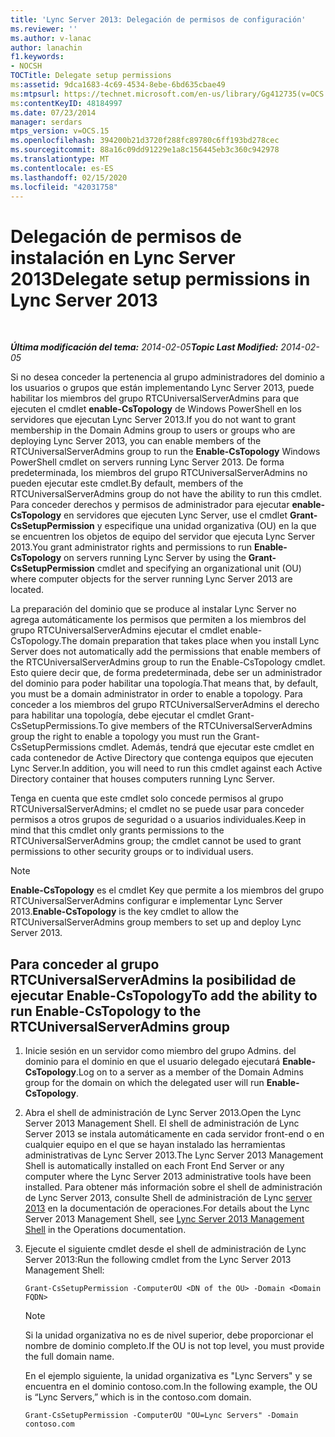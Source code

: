 ```yaml
---
title: 'Lync Server 2013: Delegación de permisos de configuración'
ms.reviewer: ''
ms.author: v-lanac
author: lanachin
f1.keywords:
- NOCSH
TOCTitle: Delegate setup permissions
ms:assetid: 9dca1683-4c69-4534-8ebe-6bd635cbae49
ms:mtpsurl: https://technet.microsoft.com/en-us/library/Gg412735(v=OCS.15)
ms:contentKeyID: 48184997
ms.date: 07/23/2014
manager: serdars
mtps_version: v=OCS.15
ms.openlocfilehash: 394200b21d3720f288fc89780c6ff193bd278cec
ms.sourcegitcommit: 88a16c09dd91229e1a8c156445eb3c360c942978
ms.translationtype: MT
ms.contentlocale: es-ES
ms.lasthandoff: 02/15/2020
ms.locfileid: "42031758"
---
```

<div data-xmlns="http://www.w3.org/1999/xhtml">

<div class="topic" data-xmlns="http://www.w3.org/1999/xhtml" data-msxsl="urn:schemas-microsoft-com:xslt" data-cs="http://msdn.microsoft.com/">

<div data-asp="http://msdn2.microsoft.com/asp">

# <a name="delegate-setup-permissions-in-lync-server-2013"></a><span data-ttu-id="e607b-102">Delegación de permisos de instalación en Lync Server 2013</span><span class="sxs-lookup"><span data-stu-id="e607b-102">Delegate setup permissions in Lync Server 2013</span></span>

</div>

<div id="mainSection">

<div id="mainBody">

<span> </span>

<span data-ttu-id="e607b-103">_**Última modificación del tema:** 2014-02-05_</span><span class="sxs-lookup"><span data-stu-id="e607b-103">_**Topic Last Modified:** 2014-02-05_</span></span>

<span data-ttu-id="e607b-104">Si no desea conceder la pertenencia al grupo administradores del dominio a los usuarios o grupos que están implementando Lync Server 2013, puede habilitar los miembros del grupo RTCUniversalServerAdmins para que ejecuten el cmdlet **enable-CsTopology** de Windows PowerShell en los servidores que ejecutan Lync Server 2013.</span><span class="sxs-lookup"><span data-stu-id="e607b-104">If you do not want to grant membership in the Domain Admins group to users or groups who are deploying Lync Server 2013, you can enable members of the RTCUniversalServerAdmins group to run the **Enable-CsTopology** Windows PowerShell cmdlet on servers running Lync Server 2013.</span></span> <span data-ttu-id="e607b-105">De forma predeterminada, los miembros del grupo RTCUniversalServerAdmins no pueden ejecutar este cmdlet.</span><span class="sxs-lookup"><span data-stu-id="e607b-105">By default, members of the RTCUniversalServerAdmins group do not have the ability to run this cmdlet.</span></span> <span data-ttu-id="e607b-106">Para conceder derechos y permisos de administrador para ejecutar **enable-CsTopology** en servidores que ejecuten Lync Server, use el cmdlet **Grant-CsSetupPermission** y especifique una unidad organizativa (OU) en la que se encuentren los objetos de equipo del servidor que ejecuta Lync Server 2013.</span><span class="sxs-lookup"><span data-stu-id="e607b-106">You grant administrator rights and permissions to run **Enable-CsTopology** on servers running Lync Server by using the **Grant-CsSetupPermission** cmdlet and specifying an organizational unit (OU) where computer objects for the server running Lync Server 2013 are located.</span></span>

<span data-ttu-id="e607b-107">La preparación del dominio que se produce al instalar Lync Server no agrega automáticamente los permisos que permiten a los miembros del grupo RTCUniversalServerAdmins ejecutar el cmdlet enable-CsTopology.</span><span class="sxs-lookup"><span data-stu-id="e607b-107">The domain preparation that takes place when you install Lync Server does not automatically add the permissions that enable members of the RTCUniversalServerAdmins group to run the Enable-CsTopology cmdlet.</span></span> <span data-ttu-id="e607b-108">Esto quiere decir que, de forma predeterminada, debe ser un administrador del dominio para poder habilitar una topología.</span><span class="sxs-lookup"><span data-stu-id="e607b-108">That means that, by default, you must be a domain administrator in order to enable a topology.</span></span> <span data-ttu-id="e607b-109">Para conceder a los miembros del grupo RTCUniversalServerAdmins el derecho para habilitar una topología, debe ejecutar el cmdlet Grant-CsSetupPermissions.</span><span class="sxs-lookup"><span data-stu-id="e607b-109">To give members of the RTCUniversalServerAdmins group the right to enable a topology you must run the Grant-CsSetupPermissions cmdlet.</span></span> <span data-ttu-id="e607b-110">Además, tendrá que ejecutar este cmdlet en cada contenedor de Active Directory que contenga equipos que ejecuten Lync Server.</span><span class="sxs-lookup"><span data-stu-id="e607b-110">In addition, you will need to run this cmdlet against each Active Directory container that houses computers running Lync Server.</span></span>

<span data-ttu-id="e607b-111">Tenga en cuenta que este cmdlet solo concede permisos al grupo RTCUniversalServerAdmins; el cmdlet no se puede usar para conceder permisos a otros grupos de seguridad o a usuarios individuales.</span><span class="sxs-lookup"><span data-stu-id="e607b-111">Keep in mind that this cmdlet only grants permissions to the RTCUniversalServerAdmins group; the cmdlet cannot be used to grant permissions to other security groups or to individual users.</span></span>

<div>


> [!NOTE]  
> <span data-ttu-id="e607b-112"><STRONG>Enable-CsTopology</STRONG> es el cmdlet Key que permite a los miembros del grupo RTCUniversalServerAdmins configurar e implementar Lync Server 2013.</span><span class="sxs-lookup"><span data-stu-id="e607b-112"><STRONG>Enable-CsTopology</STRONG> is the key cmdlet to allow the RTCUniversalServerAdmins group members to set up and deploy Lync Server 2013.</span></span>



</div>

<div>

## <a name="to-add-the-ability-to-run-enable-cstopology-to-the-rtcuniversalserveradmins-group"></a><span data-ttu-id="e607b-113">Para conceder al grupo RTCUniversalServerAdmins la posibilidad de ejecutar Enable-CsTopology</span><span class="sxs-lookup"><span data-stu-id="e607b-113">To add the ability to run Enable-CsTopology to the RTCUniversalServerAdmins group</span></span>

1.  <span data-ttu-id="e607b-114">Inicie sesión en un servidor como miembro del grupo Admins. del dominio para el dominio en que el usuario delegado ejecutará **Enable-CsTopology**.</span><span class="sxs-lookup"><span data-stu-id="e607b-114">Log on to a server as a member of the Domain Admins group for the domain on which the delegated user will run **Enable-CsTopology**.</span></span>

2.  <span data-ttu-id="e607b-115">Abra el shell de administración de Lync Server 2013.</span><span class="sxs-lookup"><span data-stu-id="e607b-115">Open the Lync Server 2013 Management Shell.</span></span> <span data-ttu-id="e607b-116">El shell de administración de Lync Server 2013 se instala automáticamente en cada servidor front-end o en cualquier equipo en el que se hayan instalado las herramientas administrativas de Lync Server 2013.</span><span class="sxs-lookup"><span data-stu-id="e607b-116">The Lync Server 2013 Management Shell is automatically installed on each Front End Server or any computer where the Lync Server 2013 administrative tools have been installed.</span></span> <span data-ttu-id="e607b-117">Para obtener más información sobre el shell de administración de Lync Server 2013, consulte Shell de administración de Lync [server 2013](lync-server-2013-lync-server-management-shell.md) en la documentación de operaciones.</span><span class="sxs-lookup"><span data-stu-id="e607b-117">For details about the Lync Server 2013 Management Shell, see [Lync Server 2013 Management Shell](lync-server-2013-lync-server-management-shell.md) in the Operations documentation.</span></span>

3.  <span data-ttu-id="e607b-118">Ejecute el siguiente cmdlet desde el shell de administración de Lync Server 2013:</span><span class="sxs-lookup"><span data-stu-id="e607b-118">Run the following cmdlet from the Lync Server 2013 Management Shell:</span></span>
    
        Grant-CsSetupPermission -ComputerOU <DN of the OU> -Domain <Domain FQDN>
    
    <div>
    

    > [!NOTE]  
    > <span data-ttu-id="e607b-119">Si la unidad organizativa no es de nivel superior, debe proporcionar el nombre de dominio completo.</span><span class="sxs-lookup"><span data-stu-id="e607b-119">If the OU is not top level, you must provide the full domain name.</span></span>

    
    </div>
    
    <span data-ttu-id="e607b-120">En el ejemplo siguiente, la unidad organizativa es "Lync Servers" y se encuentra en el dominio contoso.com.</span><span class="sxs-lookup"><span data-stu-id="e607b-120">In the following example, the OU is “Lync Servers,” which is in the contoso.com domain.</span></span>
    
        Grant-CsSetupPermission -ComputerOU "OU=Lync Servers" -Domain contoso.com

</div>

</div>

<span> </span>

</div>

</div>

</div>

